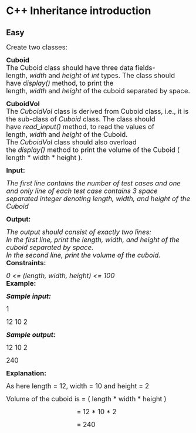 # C++ Inheritance introduction
## Easy
<div class="problems_problem_content__Xm_eO"><p><span style="font-size:18px">Create two classes:</span></p>

<p><span style="font-size:18px"><strong>Cuboid</strong><br>
The Cuboid class should have three data fields- length,&nbsp;<em>width</em>&nbsp;and&nbsp;<em>height</em>&nbsp;of&nbsp;<em>int</em>&nbsp;types. The class should have d<em>isplay()&nbsp;</em>method, to print the length,&nbsp;<em>width</em>&nbsp;and&nbsp;<em>height</em>&nbsp;of the cuboid separated by space.</span></p>

<p><span style="font-size:18px"><strong>CuboidVol</strong>&nbsp;<br>
The&nbsp;<em>CuboidVol</em>&nbsp;class is derived from Cuboid class, i.e., it is the sub-class of <em>Cuboid</em> class. The class should have&nbsp;<em>read_input()</em>&nbsp;method, to read the values of length,&nbsp;<em>width</em>&nbsp;and&nbsp;<em>height</em>&nbsp;of the Cuboid. The&nbsp;<em>CuboidVol</em>&nbsp;class should also overload the&nbsp;<em>display()</em>&nbsp;method to print the volume</span><span style="font-size:18px">&nbsp;of</span><span style="font-size:18px"> the&nbsp;Cuboid ( length * width * height ).</span></p>

<p><span style="font-size:18px"><strong>Input:</strong></span></p>

<p><em><span style="font-size:18px">The first line contains the number of test&nbsp;cases and one and only line of each test case contains 3 space separated integer denoting length, width, and height of the Cuboid</span></em></p>

<p><span style="font-size:18px"><strong>Output:</strong></span></p>

<p><span style="font-size:18px"><em>The output should consist of exactly two lines:&nbsp;<br>
In the first line, print the length, width,&nbsp;and&nbsp;height&nbsp;of the cuboid separated by space.&nbsp;<br>
In the second line, print the volume of the cuboid.</em><br>
<strong>Constraints:</strong></span></p>

<p><span style="font-size:18px"><em>0 &lt;= (length, width, height) &lt;= 100</em><br>
<strong>Example:</strong></span></p>

<p><strong><em><span style="font-size:18px">Sample input:</span></em></strong></p>

<p><span style="font-size:18px">1</span></p>

<p><span style="font-size:18px">12 10 2</span></p>

<p><strong><em><span style="font-size:18px">Sample output:</span></em></strong></p>

<p><span style="font-size:18px">12 10 2&nbsp;</span></p>

<p><span style="font-size:18px">240</span></p>

<p><span style="font-size:18px"><strong>Explanation:</strong></span></p>

<p><span style="font-size:18px">As here length = 12, width = 10 and height = 2</span></p>

<p><span style="font-size:18px">Volume of the cuboid is = ( length * width * height )</span></p>

<p><span style="font-size:18px">&nbsp; &nbsp; &nbsp; &nbsp; &nbsp; &nbsp; &nbsp; &nbsp; &nbsp; &nbsp; &nbsp; &nbsp; &nbsp; &nbsp; &nbsp; &nbsp; &nbsp; &nbsp; &nbsp; = 12 * 10 * 2</span></p>

<p><span style="font-size:18px">&nbsp; &nbsp; &nbsp; &nbsp; &nbsp; &nbsp; &nbsp; &nbsp; &nbsp; &nbsp; &nbsp; &nbsp; &nbsp; &nbsp; &nbsp; &nbsp; &nbsp; &nbsp; &nbsp; = 240</span></p>

<p>&nbsp;</p>
</div>